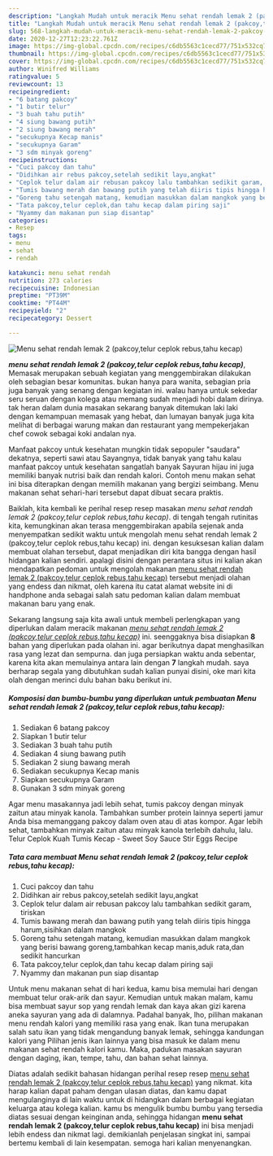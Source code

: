 ```yaml
---
description: "Langkah Mudah untuk meracik Menu sehat rendah lemak 2 (pakcoy,telur ceplok rebus,tahu kecap), Lezat Sekali"
title: "Langkah Mudah untuk meracik Menu sehat rendah lemak 2 (pakcoy,telur ceplok rebus,tahu kecap), Lezat Sekali"
slug: 568-langkah-mudah-untuk-meracik-menu-sehat-rendah-lemak-2-pakcoy-telur-ceplok-rebus-tahu-kecap-lezat-sekali
date: 2020-12-27T12:23:22.761Z
image: https://img-global.cpcdn.com/recipes/c6db5563c1cecd77/751x532cq70/menu-sehat-rendah-lemak-2-pakcoytelur-ceplok-rebustahu-kecap-foto-resep-utama.jpg
thumbnail: https://img-global.cpcdn.com/recipes/c6db5563c1cecd77/751x532cq70/menu-sehat-rendah-lemak-2-pakcoytelur-ceplok-rebustahu-kecap-foto-resep-utama.jpg
cover: https://img-global.cpcdn.com/recipes/c6db5563c1cecd77/751x532cq70/menu-sehat-rendah-lemak-2-pakcoytelur-ceplok-rebustahu-kecap-foto-resep-utama.jpg
author: Winifred Williams
ratingvalue: 5
reviewcount: 13
recipeingredient:
- "6 batang pakcoy"
- "1 butir telur"
- "3 buah tahu putih"
- "4 siung bawang putih"
- "2 siung bawang merah"
- "secukupnya Kecap manis"
- "secukupnya Garam"
- "3 sdm minyak goreng"
recipeinstructions:
- "Cuci pakcoy dan tahu"
- "Didihkan air rebus pakcoy,setelah sedikit layu,angkat"
- "Ceplok telur dalam air rebusan pakcoy lalu tambahkan sedikit garam, tiriskan"
- "Tumis bawang merah dan bawang putih yang telah diiris tipis hingga harum,sisihkan dalam mangkok"
- "Goreng tahu setengah matang, kemudian masukkan dalam mangkok yang berisi bawang goreng,tambahkan kecap manis,aduk rata,dan sedikit hancurkan"
- "Tata pakcoy,telur ceplok,dan tahu kecap dalam piring saji"
- "Nyammy dan makanan pun siap disantap"
categories:
- Resep
tags:
- menu
- sehat
- rendah

katakunci: menu sehat rendah 
nutrition: 273 calories
recipecuisine: Indonesian
preptime: "PT39M"
cooktime: "PT44M"
recipeyield: "2"
recipecategory: Dessert

---
```



![Menu sehat rendah lemak 2 (pakcoy,telur ceplok rebus,tahu kecap)](https://img-global.cpcdn.com/recipes/c6db5563c1cecd77/751x532cq70/menu-sehat-rendah-lemak-2-pakcoytelur-ceplok-rebustahu-kecap-foto-resep-utama.jpg)

<b><i>menu sehat rendah lemak 2 (pakcoy,telur ceplok rebus,tahu kecap)</i></b>, Memasak merupakan sebuah kegiatan yang menggembirakan dilakukan oleh sebagian besar komunitas. bukan hanya para wanita, sebagian pria juga banyak yang senang dengan kegiatan ini. walau hanya untuk sekedar seru seruan dengan kolega atau memang sudah menjadi hobi dalam dirinya. tak heran dalam dunia masakan sekarang banyak ditemukan laki laki dengan kemampuan memasak yang hebat, dan lumayan banyak juga kita melihat di berbagai warung makan dan restaurant yang mempekerjakan chef cowok sebagai koki andalan nya.

Manfaat pakcoy untuk kesehatan mungkin tidak sepopuler &#34;saudara&#34; dekatnya, seperti sawi atau Sayangnya, tidak banyak yang tahu kalau manfaat pakcoy untuk kesehatan sangatlah banyak Sayuran hijau ini juga memiliki banyak nutrisi baik dan rendah kalori. Contoh menu makan sehat ini bisa diterapkan dengan memilih makanan yang bergizi seimbang. Menu makanan sehat sehari-hari tersebut dapat dibuat secara praktis.

Baiklah, kita kembali ke perihal resep resep masakan <i>menu sehat rendah lemak 2 (pakcoy,telur ceplok rebus,tahu kecap)</i>. di tengah tengah rutinitas kita, kemungkinan akan terasa menggembirakan apabila sejenak anda menyempatkan sedikit waktu untuk mengolah menu sehat rendah lemak 2 (pakcoy,telur ceplok rebus,tahu kecap) ini. dengan kesuksesan kalian dalam membuat olahan tersebut, dapat menjadikan diri kita bangga dengan hasil hidangan kalian sendiri. apalagi disini dengan perantara situs ini kalian akan mendapatkan pedoman untuk mengolah makanan <u>menu sehat rendah lemak 2 (pakcoy,telur ceplok rebus,tahu kecap)</u> tersebut menjadi olahan yang endess dan nikmat, oleh karena itu catat alamat website ini di handphone anda sebagai salah satu pedoman kalian dalam membuat makanan baru yang enak.


Sekarang langsung saja kita awali untuk membeli perlengkapan yang diperlukan dalam meracik makanan <u><i>menu sehat rendah lemak 2 (pakcoy,telur ceplok rebus,tahu kecap)</i></u> ini. seenggaknya bisa disiapkan <b>8</b> bahan yang diperlukan pada olahan ini. agar berikutnya dapat menghasilkan rasa yang lezat dan sempurna. dan juga persiapkan waktu anda sebentar, karena kita akan memulainya antara lain dengan <b>7</b> langkah mudah. saya berharap segala yang dibutuhkan sudah kalian punyai disini, oke mari kita olah dengan merinci dulu bahan baku berikut ini.

<!--inarticleads1-->

##### Komposisi dan bumbu-bumbu yang diperlukan untuk pembuatan Menu sehat rendah lemak 2 (pakcoy,telur ceplok rebus,tahu kecap):

1. Sediakan 6 batang pakcoy
1. Siapkan 1 butir telur
1. Sediakan 3 buah tahu putih
1. Sediakan 4 siung bawang putih
1. Sediakan 2 siung bawang merah
1. Sediakan secukupnya Kecap manis
1. Siapkan secukupnya Garam
1. Gunakan 3 sdm minyak goreng


Agar menu masakannya jadi lebih sehat, tumis pakcoy dengan minyak zaitun atau minyak kanola. Tambahkan sumber protein lainnya seperti jamur Anda bisa memanggang pakcoy dalam oven atau di atas kompor. Agar lebih sehat, tambahkan minyak zaitun atau minyak kanola terlebih dahulu, lalu. Telur Ceplok Kuah Tumis Kecap - Sweet Soy Sauce Stir Eggs Recipe 

<!--inarticleads2-->

##### Tata cara membuat Menu sehat rendah lemak 2 (pakcoy,telur ceplok rebus,tahu kecap):

1. Cuci pakcoy dan tahu
1. Didihkan air rebus pakcoy,setelah sedikit layu,angkat
1. Ceplok telur dalam air rebusan pakcoy lalu tambahkan sedikit garam, tiriskan
1. Tumis bawang merah dan bawang putih yang telah diiris tipis hingga harum,sisihkan dalam mangkok
1. Goreng tahu setengah matang, kemudian masukkan dalam mangkok yang berisi bawang goreng,tambahkan kecap manis,aduk rata,dan sedikit hancurkan
1. Tata pakcoy,telur ceplok,dan tahu kecap dalam piring saji
1. Nyammy dan makanan pun siap disantap


Untuk menu makanan sehat di hari kedua, kamu bisa memulai hari dengan membuat telur orak-arik dan sayur. Kemudian untuk makan malam, kamu bisa membuat sayur sop yang rendah lemak dan kaya akan gizi karena aneka sayuran yang ada di dalamnya. Padahal banyak, lho, pilihan makanan menu rendah kalori yang memiliki rasa yang enak. Ikan tuna merupakan salah satu ikan yang tidak mengandung banyak lemak, sehingga kandungan kalori yang Pilihan jenis ikan lainnya yang bisa masuk ke dalam menu makanan sehat rendah kalori kamu. Maka, padukan masakan sayuran dengan daging, ikan, tempe, tahu, dan bahan sehat lainnya. 

Diatas adalah sedikit bahasan hidangan perihal resep resep <u>menu sehat rendah lemak 2 (pakcoy,telur ceplok rebus,tahu kecap)</u> yang nikmat. kita harap kalian dapat paham dengan ulasan diatas, dan kamu dapat mengulanginya di lain waktu untuk di hidangkan dalam berbagai kegiatan keluarga atau kolega kalian. kamu bs mengulik bumbu bumbu yang tersedia diatas sesuai dengan keinginan anda, sehingga hidangan <b>menu sehat rendah lemak 2 (pakcoy,telur ceplok rebus,tahu kecap)</b> ini bisa menjadi lebih endess dan nikmat lagi. demikianlah penjelasan singkat ini, sampai bertemu kembali di lain kesempatan. semoga hari kalian menyenangkan.
